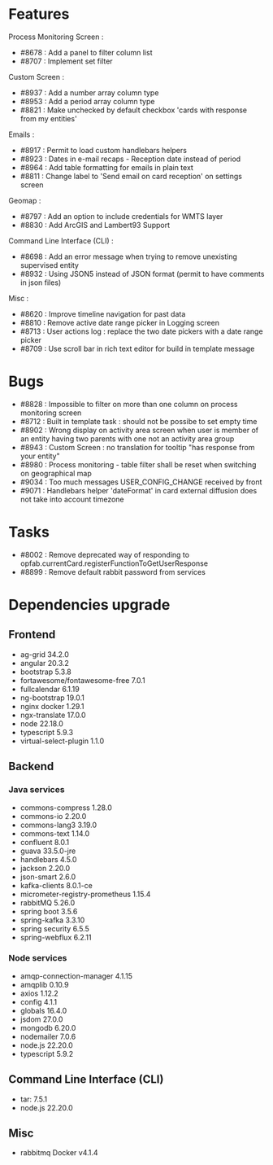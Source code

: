 
# Features

Process Monitoring Screen : 
  - #8678 : Add a panel to filter column list
  - #8707 : Implement set filter

Custom Screen : 
  - #8937 : Add a number array column type
  - #8953 : Add a period array column type
  - #8821 : Make unchecked by default checkbox 'cards with response from my entities'

Emails : 
  - #8917 : Permit to load custom handlebars helpers
  - #8923 : Dates in e-mail recaps - Reception date instead of period
  - #8964 : Add table formatting for emails in plain text
  - #8811 : Change label to 'Send email on card reception' on settings screen

Geomap : 
  - #8797 : Add an option to include credentials for WMTS layer
  - #8830 : Add ArcGIS and Lambert93 Support

Command Line Interface (CLI) :
  - #8698 : Add an error message when trying to remove unexisting supervised entity
  - #8932 : Using JSON5 instead of JSON format (permit to have comments in json files)

Misc : 
- #8620 : Improve timeline navigation for past data
- #8810 : Remove active date range picker in Logging screen
- #8713 : User actions log : replace the two date pickers with a date range picker
- #8709 : Use scroll bar in rich text editor for build in template message


# Bugs

- #8828 : Impossible to filter on more than one column on process monitoring screen
- #8712 : Built in template task : should not be possibe to set empty time
- #8902 : Wrong display on activity area screen when user is member of an entity having two parents with one not an activity area group
- #8943 : Custom Screen : no translation for tooltip "has response from your entity"
- #8980 : Process monitoring - table filter shall be reset when switching on geographical map
- #9034 : Too much messages USER_CONFIG_CHANGE received by front
- #9071 : Handlebars helper 'dateFormat' in card external diffusion does not take into account timezone


# Tasks

- #8002 : Remove deprecated way of responding to opfab.currentCard.registerFunctionToGetUserResponse
- #8899 : Remove default rabbit password from services

  
# Dependencies upgrade

## Frontend

- ag-grid 34.2.0
- angular 20.3.2
- bootstrap 5.3.8
- fortawesome/fontawesome-free 7.0.1
- fullcalendar 6.1.19
- ng-bootstrap 19.0.1
- nginx docker 1.29.1
- ngx-translate 17.0.0
- node 22.18.0
- typescript 5.9.3
- virtual-select-plugin 1.1.0

## Backend 


### Java services 

- commons-compress 1.28.0
- commons-io 2.20.0
- commons-lang3 3.19.0
- commons-text 1.14.0
- confluent 8.0.1
- guava 33.5.0-jre
- handlebars 4.5.0
- jackson 2.20.0
- json-smart 2.6.0
- kafka-clients 8.0.1-ce
- micrometer-registry-prometheus 1.15.4
- rabbitMQ 5.26.0
- spring boot 3.5.6
- spring-kafka 3.3.10
- spring security 6.5.5
- spring-webflux 6.2.11

  
### Node services

- amqp-connection-manager 4.1.15
- amqplib 0.10.9
- axios 1.12.2
- config 4.1.1
- globals 16.4.0
- jsdom 27.0.0
- mongodb 6.20.0
- nodemailer 7.0.6
- node.js 22.20.0
- typescript 5.9.2

## Command Line Interface (CLI)

- tar: 7.5.1
- node.js 22.20.0

## Misc

- rabbitmq Docker v4.1.4 




